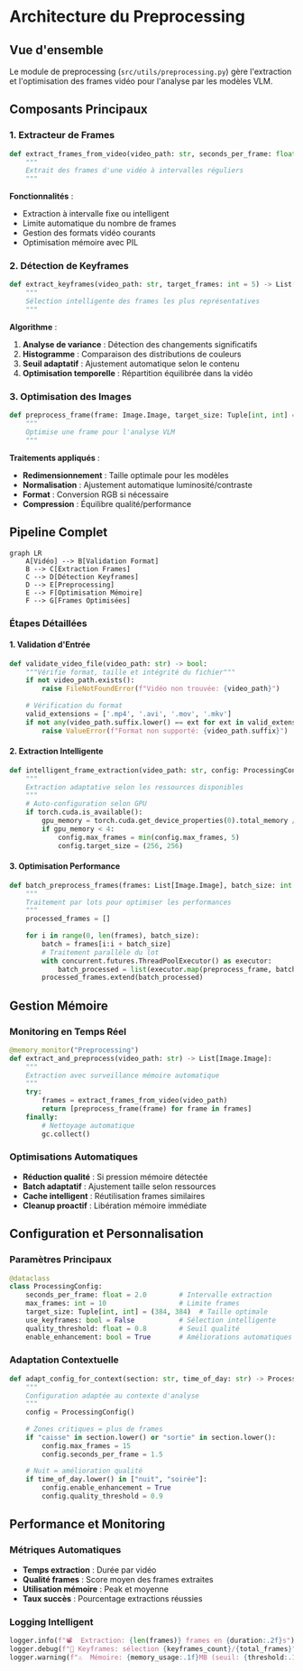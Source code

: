 # Architecture du Preprocessing

## Vue d'ensemble

Le module de preprocessing (`src/utils/preprocessing.py`) gère l'extraction et l'optimisation des frames vidéo pour l'analyse par les modèles VLM.

## Composants Principaux

### 1. Extracteur de Frames

```python
def extract_frames_from_video(video_path: str, seconds_per_frame: float = 2.0, max_frames: int = 10) -> List[Image.Image]:
    """
    Extrait des frames d'une vidéo à intervalles réguliers
    """
```

**Fonctionnalités** :
- Extraction à intervalle fixe ou intelligent
- Limite automatique du nombre de frames
- Gestion des formats vidéo courants
- Optimisation mémoire avec PIL

### 2. Détection de Keyframes

```python  
def extract_keyframes(video_path: str, target_frames: int = 5) -> List[Image.Image]:
    """
    Sélection intelligente des frames les plus représentatives
    """
```

**Algorithme** :
1. **Analyse de variance** : Détection des changements significatifs
2. **Histogramme** : Comparaison des distributions de couleurs  
3. **Seuil adaptatif** : Ajustement automatique selon le contenu
4. **Optimisation temporelle** : Répartition équilibrée dans la vidéo

### 3. Optimisation des Images

```python
def preprocess_frame(frame: Image.Image, target_size: Tuple[int, int] = (384, 384)) -> Image.Image:
    """
    Optimise une frame pour l'analyse VLM
    """
```

**Traitements appliqués** :
- **Redimensionnement** : Taille optimale pour les modèles
- **Normalisation** : Ajustement automatique luminosité/contraste
- **Format** : Conversion RGB si nécessaire
- **Compression** : Équilibre qualité/performance

## Pipeline Complet

```mermaid
graph LR
    A[Vidéo] --> B[Validation Format]
    B --> C[Extraction Frames]
    C --> D[Détection Keyframes]
    D --> E[Preprocessing]
    E --> F[Optimisation Mémoire]
    F --> G[Frames Optimisées]
```

### Étapes Détaillées

#### 1. Validation d'Entrée
```python
def validate_video_file(video_path: str) -> bool:
    """Vérifie format, taille et intégrité du fichier"""
    if not video_path.exists():
        raise FileNotFoundError(f"Vidéo non trouvée: {video_path}")
    
    # Vérification du format
    valid_extensions = ['.mp4', '.avi', '.mov', '.mkv']
    if not any(video_path.suffix.lower() == ext for ext in valid_extensions):
        raise ValueError(f"Format non supporté: {video_path.suffix}")
```

#### 2. Extraction Intelligente
```python  
def intelligent_frame_extraction(video_path: str, config: ProcessingConfig) -> List[Image.Image]:
    """
    Extraction adaptative selon les ressources disponibles
    """
    # Auto-configuration selon GPU
    if torch.cuda.is_available():
        gpu_memory = torch.cuda.get_device_properties(0).total_memory / (1024**3)
        if gpu_memory < 4:
            config.max_frames = min(config.max_frames, 5)
            config.target_size = (256, 256)
```

#### 3. Optimisation Performance
```python
def batch_preprocess_frames(frames: List[Image.Image], batch_size: int = 4) -> List[Image.Image]:
    """
    Traitement par lots pour optimiser les performances
    """
    processed_frames = []
    
    for i in range(0, len(frames), batch_size):
        batch = frames[i:i + batch_size]
        # Traitement parallèle du lot
        with concurrent.futures.ThreadPoolExecutor() as executor:
            batch_processed = list(executor.map(preprocess_frame, batch))
        processed_frames.extend(batch_processed)
```

## Gestion Mémoire

### Monitoring en Temps Réel
```python
@memory_monitor("Preprocessing")
def extract_and_preprocess(video_path: str) -> List[Image.Image]:
    """
    Extraction avec surveillance mémoire automatique
    """
    try:
        frames = extract_frames_from_video(video_path)
        return [preprocess_frame(frame) for frame in frames]
    finally:
        # Nettoyage automatique
        gc.collect()
```

### Optimisations Automatiques
- **Réduction qualité** : Si pression mémoire détectée
- **Batch adaptatif** : Ajustement taille selon ressources
- **Cache intelligent** : Réutilisation frames similaires
- **Cleanup proactif** : Libération mémoire immédiate

## Configuration et Personnalisation

### Paramètres Principaux
```python
@dataclass
class ProcessingConfig:
    seconds_per_frame: float = 2.0        # Intervalle extraction
    max_frames: int = 10                  # Limite frames
    target_size: Tuple[int, int] = (384, 384)  # Taille optimale
    use_keyframes: bool = False           # Sélection intelligente
    quality_threshold: float = 0.8        # Seuil qualité
    enable_enhancement: bool = True       # Améliorations automatiques
```

### Adaptation Contextuelle
```python
def adapt_config_for_context(section: str, time_of_day: str) -> ProcessingConfig:
    """
    Configuration adaptée au contexte d'analyse
    """
    config = ProcessingConfig()
    
    # Zones critiques = plus de frames
    if "caisse" in section.lower() or "sortie" in section.lower():
        config.max_frames = 15
        config.seconds_per_frame = 1.5
    
    # Nuit = amélioration qualité
    if time_of_day.lower() in ["nuit", "soirée"]:
        config.enable_enhancement = True
        config.quality_threshold = 0.9
```

## Performance et Monitoring

### Métriques Automatiques
- **Temps extraction** : Durée par vidéo
- **Qualité frames** : Score moyen des frames extraites  
- **Utilisation mémoire** : Peak et moyenne
- **Taux succès** : Pourcentage extractions réussies

### Logging Intelligent
```python
logger.info(f"📽️  Extraction: {len(frames)} frames en {duration:.2f}s")
logger.debug(f"🎯 Keyframes: sélection {keyframes_count}/{total_frames}")
logger.warning(f"⚠️  Mémoire: {memory_usage:.1f}MB (seuil: {threshold:.1f}MB)")
```